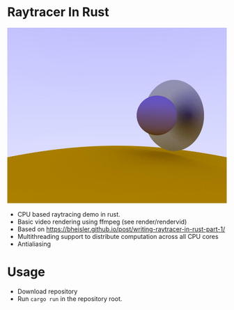 # Raytracer In Rust
![Rendered image](render/img000000.jpeg)
* CPU based raytracing demo in rust.
* Basic video rendering using ffmpeg (see render/rendervid)
* Based on https://bheisler.github.io/post/writing-raytracer-in-rust-part-1/ 
* Multithreading support to distribute computation across all CPU cores
* Antialiasing

# Usage
* Download repository
* Run `cargo run` in the repository root.


